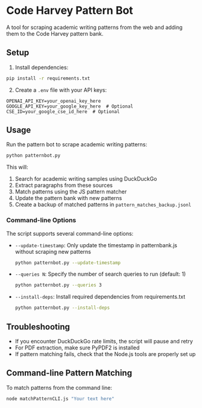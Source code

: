 # Code Harvey Pattern Bot

A tool for scraping academic writing patterns from the web and adding them to the Code Harvey pattern bank.

## Setup

1. Install dependencies:
```bash
pip install -r requirements.txt
```

2. Create a `.env` file with your API keys:
```
OPENAI_API_KEY=your_openai_key_here
GOOGLE_API_KEY=your_google_key_here  # Optional
CSE_ID=your_google_cse_id_here  # Optional
```

## Usage

Run the pattern bot to scrape academic writing patterns:
```bash
python patternbot.py
```

This will:
1. Search for academic writing samples using DuckDuckGo
2. Extract paragraphs from these sources
3. Match patterns using the JS pattern matcher
4. Update the pattern bank with new patterns
5. Create a backup of matched patterns in `pattern_matches_backup.jsonl`

### Command-line Options

The script supports several command-line options:

- `--update-timestamp`: Only update the timestamp in patternbank.js without scraping new patterns
  ```bash
  python patternbot.py --update-timestamp
  ```

- `--queries N`: Specify the number of search queries to run (default: 1)
  ```bash
  python patternbot.py --queries 3
  ```

- `--install-deps`: Install required dependencies from requirements.txt
  ```bash
  python patternbot.py --install-deps
  ```

## Troubleshooting

- If you encounter DuckDuckGo rate limits, the script will pause and retry
- For PDF extraction, make sure PyPDF2 is installed
- If pattern matching fails, check that the Node.js tools are properly set up

## Command-line Pattern Matching

To match patterns from the command line:
```bash
node matchPatternCLI.js "Your text here"
``` 